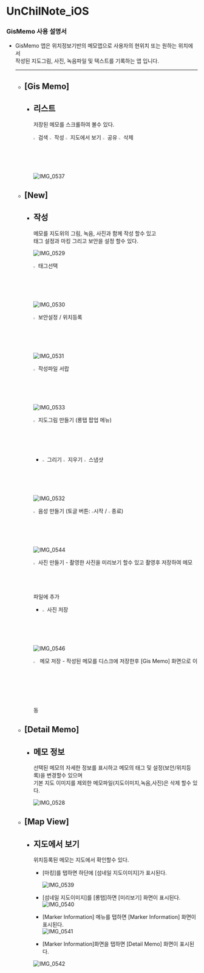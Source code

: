 # UnChilNote_iOS


### GisMemo 사용 설명서

*	GisMemo 앱은 위치정보기반의 메모앱으로 사용자의 현위치 또는 원하는 위치에서    
작성된 지도그림, 사진, 녹음파일 및 텍스트를 기록하는 앱 입니다.   

	----------------------------------------------------- 
	
	
	- [Gis Memo]   
		-----------------------------------------------------   
		
		- 리스트   
			-----------------------------------------------------   
			
			 저장된 메모를 스크롤하여 볼수 있다. 
			 
			   
			<img src="https://user-images.githubusercontent.com/80609786/223891164-5f1ef7cb-7744-4f67-955b-0b8024577b06.png" width="2%" height="2%" ></img> 검색	<img src="https://user-images.githubusercontent.com/80609786/223891348-196d1249-625d-4d35-b04b-792c3f0491b5.png" width="2%" height="2%" ></img> 작성   <img src="https://user-images.githubusercontent.com/80609786/223891692-c5c5d1f2-26c6-48dd-b22d-f2e2557a6418.png" width="2%" height="2%" ></img> 지도에서 보기	<img src="https://user-images.githubusercontent.com/80609786/223892087-29ed382f-02d8-46b5-92e6-0a1828b50879.png" width="2%" height="2%" ></img>  공유	<img src="https://user-images.githubusercontent.com/80609786/223892312-9704dc6a-106d-4ee1-837c-6b63761ea857.png" width="2%" height="2%" ></img> 삭제   
			 
			 ![IMG_0537](https://user-images.githubusercontent.com/80609786/223891908-3001c2b2-e592-46dd-8ba2-bbc3cdb38ad9.PNG)

	

	- [New]   
		-----------------------------------------------------  	
		- 작성   
			-----------------------------------------------------   
			
		    메모를 지도위의 그림, 녹음, 사진과 함께 작성 할수 있고   
	        태그 설정과 마킹 그리고 보안을 설정 할수 있다.   
			
			
			
			 ![IMG_0529](https://user-images.githubusercontent.com/80609786/223894766-0764f8de-dbec-413a-8b70-c6b96f48cbf3.PNG)   
			 
			 
			 

			 <img src="https://user-images.githubusercontent.com/80609786/223901549-a13050df-52f8-4683-b036-e3cbcfce462b.png" width="2%" height="2%" ></img> 태그선택   
			 
		
			![IMG_0530](https://user-images.githubusercontent.com/80609786/223901708-0f33f650-d22a-4634-89ac-c2e9fb62d65a.PNG)   
			
			


			<img src="https://user-images.githubusercontent.com/80609786/223901948-b95967d5-2993-4f69-bbed-1c0c1e1dfc5a.png" width="2%" height="2%" ></img> 보안설정 / 위치등록   
			
			
			![IMG_0531](https://user-images.githubusercontent.com/80609786/223902220-23e02d89-84fe-4b1e-9356-311580d9898c.PNG)   
			
			<img src="https://user-images.githubusercontent.com/80609786/223902443-17e0c311-14fa-4188-83d3-bb139a661b28.png" width="2%" height="2%" ></img> 작성파일 서랍   
			
		
			![IMG_0533](https://user-images.githubusercontent.com/80609786/223902493-7f770acb-7138-4e8c-bd57-2567054523ed.PNG)   
			
			
			
			<img src="https://user-images.githubusercontent.com/80609786/223904981-c66794b1-a168-43f4-a004-4798e465f2e0.png" width="2%" height="2%" ></img> 지도그림 만들기 (롱탭 팝업 메뉴)    
			
			- <img src="https://user-images.githubusercontent.com/80609786/223904634-f7b8471b-8b05-4074-a8de-b0ceb7156683.png" width="2%" height="2%" ></img> 그리기	<img src="https://user-images.githubusercontent.com/80609786/223903707-312ffa4f-12f8-4d21-b2ca-53e542142cfc.png" width="2%" height="2%" ></img> 지우기   <img src="https://user-images.githubusercontent.com/80609786/223903723-ebdb4c51-cce7-4db6-b549-cf8f4e174a57.png" width="2%" height="2%" ></img> 스냅샷	   
			
			
			![IMG_0532](https://user-images.githubusercontent.com/80609786/223903184-3a662710-0042-48b3-a021-381157b2f7f4.PNG)   
			
			
			
		 	<img src="https://user-images.githubusercontent.com/80609786/223905462-048cf1d6-b856-4344-9d7a-6bbdf5f6d273.png" width="2%" height="2%" ></img>	음성 만들기	(토글 버튼: <img src="https://user-images.githubusercontent.com/80609786/223905462-048cf1d6-b856-4344-9d7a-6bbdf5f6d273.png" width="1.2%" height="1.2%" ></img>시작 / <img src="https://user-images.githubusercontent.com/80609786/223905887-86fb7e69-5af6-4c2c-a793-f59267bbef79.png" width="2%" height="2%" ></img>종료)
			
			![IMG_0544](https://user-images.githubusercontent.com/80609786/223907126-fdacd957-c18f-4559-a041-6efbd6b54c91.PNG)   
			
			
			<img src="https://user-images.githubusercontent.com/80609786/223908462-3925859c-decc-4072-aa83-0774a3b19afe.png" width="2%" height="2%" ></img> 사진 만들기 - 촬영한 사진을 미리보기 할수 있고 촬영후 저장하여 메모 파일에 추가  
			
			   
			   
			- <img src="https://user-images.githubusercontent.com/80609786/223909686-a438e3a3-44ed-46fc-8f7b-86d5d5c5388e.png" width="2%" height="2%" ></img> 사진 저장			

			![IMG_0546](https://user-images.githubusercontent.com/80609786/223908684-c0c5c2ad-bdca-45a5-bde4-69800298a1bf.PNG)   
			
			
			   
			<img src="https://user-images.githubusercontent.com/80609786/223910439-4650f264-14d3-4f64-869e-71bbaac135a3.png" width="3%" height="3%" ></img> 메모 저장 - 작성된 메모를 디스크에 저장한후 [Gis Memo] 화면으로 이동   
			
			
			
	- [Detail Memo]   
		-----------------------------------------------------   
		
		- 메모 정보   
			-----------------------------------------------------   
			
			 선택된 메모의 자세한 정보를 표시하고 메모의 태그 및 설정(보안/위치등록)을 변경할수 있으며    
			 기본 지도 이미지를 제외한 메모파일(지도이미지,녹음,사진)은 삭제 할수 있다.     
			 
			 ![IMG_0528](https://user-images.githubusercontent.com/80609786/223911577-4036bac9-415c-494c-9586-2f6143be69bb.PNG)

			 
			
	- [Map View]   
		-----------------------------------------------------   
		
		- 지도에서 보기   
			-----------------------------------------------------   
			
			 위치등록된 메모는 지도에서 확인할수 있다.   
			 
			 -	[마킹]를 탭하면 하단에 [섬네일 지도이미지]가 표시된다.   
			 
				![IMG_0539](https://user-images.githubusercontent.com/80609786/223912587-1cc94bc0-946f-418d-9052-e5110797de72.PNG)   
			
			
			- [섬네일 지도이미지]를 [롱탭]하면 [미리보기] 화면이 표시된다.      
			![IMG_0540](https://user-images.githubusercontent.com/80609786/223912757-96f5bcfe-95e5-4fb6-af18-804aff8806f9.PNG)   
			
		
			- [Marker Information] 메뉴를 탭하면 [Marker Information] 화면이 표시된다.      
			![IMG_0541](https://user-images.githubusercontent.com/80609786/223912814-969dac2d-d6f2-49ce-8007-872187ff943e.PNG)   
			
			
			- [Marker Information]화면을 탭하면 [Detail Memo] 화면이 표시된다.   
			
			
			![IMG_0542](https://user-images.githubusercontent.com/80609786/223912915-107f71fb-055b-4d3b-91ad-381661936942.PNG)




